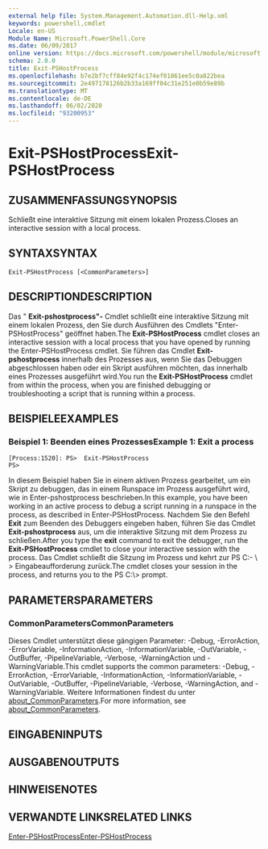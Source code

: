 ```yaml
---
external help file: System.Management.Automation.dll-Help.xml
keywords: powershell,cmdlet
Locale: en-US
Module Name: Microsoft.PowerShell.Core
ms.date: 06/09/2017
online version: https://docs.microsoft.com/powershell/module/microsoft.powershell.core/exit-pshostprocess?view=powershell-7.1&WT.mc_id=ps-gethelp
schema: 2.0.0
title: Exit-PSHostProcess
ms.openlocfilehash: b7e2bf7cff84e92f4c174ef01861ee5c0a822bea
ms.sourcegitcommit: 2e497178126b2b33a169ff04c31e251e0b59e89b
ms.translationtype: MT
ms.contentlocale: de-DE
ms.lasthandoff: 06/02/2020
ms.locfileid: "93200953"
---
```

# <span data-ttu-id="e6083-103">Exit-PSHostProcess</span><span class="sxs-lookup"><span data-stu-id="e6083-103">Exit-PSHostProcess</span></span>

## <span data-ttu-id="e6083-104">ZUSAMMENFASSUNG</span><span class="sxs-lookup"><span data-stu-id="e6083-104">SYNOPSIS</span></span>
<span data-ttu-id="e6083-105">Schließt eine interaktive Sitzung mit einem lokalen Prozess.</span><span class="sxs-lookup"><span data-stu-id="e6083-105">Closes an interactive session with a local process.</span></span>

## <span data-ttu-id="e6083-106">SYNTAX</span><span class="sxs-lookup"><span data-stu-id="e6083-106">SYNTAX</span></span>

```
Exit-PSHostProcess [<CommonParameters>]
```

## <span data-ttu-id="e6083-107">DESCRIPTION</span><span class="sxs-lookup"><span data-stu-id="e6083-107">DESCRIPTION</span></span>

<span data-ttu-id="e6083-108">Das " **Exit-pshostprocess"-** Cmdlet schließt eine interaktive Sitzung mit einem lokalen Prozess, den Sie durch Ausführen des Cmdlets "Enter-PSHostProcess" geöffnet haben.</span><span class="sxs-lookup"><span data-stu-id="e6083-108">The **Exit-PSHostProcess** cmdlet closes an interactive session with a local process that you have opened by running the Enter-PSHostProcess cmdlet.</span></span> <span data-ttu-id="e6083-109">Sie führen das Cmdlet **Exit-pshostprocess** innerhalb des Prozesses aus, wenn Sie das Debuggen abgeschlossen haben oder ein Skript ausführen möchten, das innerhalb eines Prozesses ausgeführt wird.</span><span class="sxs-lookup"><span data-stu-id="e6083-109">You run the **Exit-PSHostProcess** cmdlet from within the process, when you are finished debugging or troubleshooting a script that is running within a process.</span></span>

## <span data-ttu-id="e6083-110">BEISPIELE</span><span class="sxs-lookup"><span data-stu-id="e6083-110">EXAMPLES</span></span>

### <span data-ttu-id="e6083-111">Beispiel 1: Beenden eines Prozesses</span><span class="sxs-lookup"><span data-stu-id="e6083-111">Example 1: Exit a process</span></span>

```
[Process:1520]: PS>  Exit-PSHostProcess
PS>
```

<span data-ttu-id="e6083-112">In diesem Beispiel haben Sie in einem aktiven Prozess gearbeitet, um ein Skript zu debuggen, das in einem Runspace im Prozess ausgeführt wird, wie in Enter-pshostprocess beschrieben.</span><span class="sxs-lookup"><span data-stu-id="e6083-112">In this example, you have been working in an active process to debug a script running in a runspace in the process, as described in Enter-PSHostProcess.</span></span> <span data-ttu-id="e6083-113">Nachdem Sie den Befehl **Exit** zum Beenden des Debuggers eingeben haben, führen Sie das Cmdlet **Exit-pshostprocess** aus, um die interaktive Sitzung mit dem Prozess zu schließen.</span><span class="sxs-lookup"><span data-stu-id="e6083-113">After you type the **exit** command to exit the debugger, run the **Exit-PSHostProcess** cmdlet to close your interactive session with the process.</span></span>
<span data-ttu-id="e6083-114">Das Cmdlet schließt die Sitzung im Prozess und kehrt zur PS C:- \\ \> Eingabeaufforderung zurück.</span><span class="sxs-lookup"><span data-stu-id="e6083-114">The cmdlet closes your session in the process, and returns you to the PS C:\\\> prompt.</span></span>

## <span data-ttu-id="e6083-115">PARAMETERS</span><span class="sxs-lookup"><span data-stu-id="e6083-115">PARAMETERS</span></span>

### <span data-ttu-id="e6083-116">CommonParameters</span><span class="sxs-lookup"><span data-stu-id="e6083-116">CommonParameters</span></span>

<span data-ttu-id="e6083-117">Dieses Cmdlet unterstützt diese gängigen Parameter: -Debug, -ErrorAction, -ErrorVariable, -InformationAction, -InformationVariable, -OutVariable, -OutBuffer, -PipelineVariable, -Verbose, -WarningAction und -WarningVariable.</span><span class="sxs-lookup"><span data-stu-id="e6083-117">This cmdlet supports the common parameters: -Debug, -ErrorAction, -ErrorVariable, -InformationAction, -InformationVariable, -OutVariable, -OutBuffer, -PipelineVariable, -Verbose, -WarningAction, and -WarningVariable.</span></span> <span data-ttu-id="e6083-118">Weitere Informationen findest du unter [about_CommonParameters](https://go.microsoft.com/fwlink/?LinkID=113216).</span><span class="sxs-lookup"><span data-stu-id="e6083-118">For more information, see [about_CommonParameters](https://go.microsoft.com/fwlink/?LinkID=113216).</span></span>

## <span data-ttu-id="e6083-119">EINGABEN</span><span class="sxs-lookup"><span data-stu-id="e6083-119">INPUTS</span></span>

## <span data-ttu-id="e6083-120">AUSGABEN</span><span class="sxs-lookup"><span data-stu-id="e6083-120">OUTPUTS</span></span>

## <span data-ttu-id="e6083-121">HINWEISE</span><span class="sxs-lookup"><span data-stu-id="e6083-121">NOTES</span></span>

## <span data-ttu-id="e6083-122">VERWANDTE LINKS</span><span class="sxs-lookup"><span data-stu-id="e6083-122">RELATED LINKS</span></span>

[<span data-ttu-id="e6083-123">Enter-PSHostProcess</span><span class="sxs-lookup"><span data-stu-id="e6083-123">Enter-PSHostProcess</span></span>](Enter-PSHostProcess.md)

